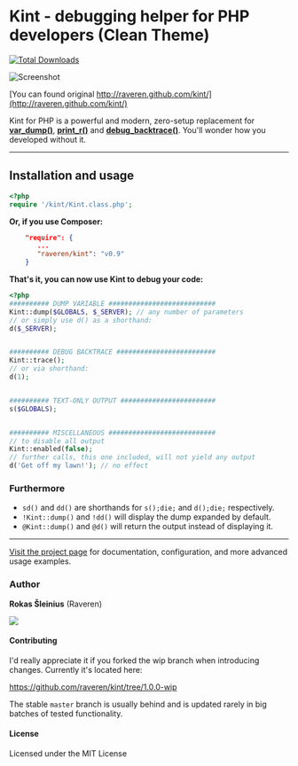 # Kint - debugging helper for PHP developers (Clean Theme)

[![Total Downloads](https://poser.pugx.org/raveren/kint/downloads.png)](https://packagist.org/packages/raveren/kint)


![Screenshot](https://f.cloud.github.com/assets/206804/2429543/8592ac3e-ac89-11e3-9e96-5cd3dbc987ee.png)

[You can found original http://raveren.github.com/kint/](http://raveren.github.com/kint/)

Kint for PHP is a powerful and modern, zero-setup replacement for **[var_dump()](http://php.net/manual/en/function.var-dump.php)**, **[print_r()](http://php.net/manual/en/function.print-r.php)** and **[debug_backtrace()](http://php.net/manual/en/function.debug-backtrace.php)**. You'll wonder how you developed without it.


----


## Installation and usage
```php
<?php
require '/kint/Kint.class.php';
```

**Or, if you use Composer:**

```json
    "require": {
       ...
       "raveren/kint": "v0.9"
    }
```

**That's it, you can now use Kint to debug your code:**

```php
<?php
########## DUMP VARIABLE ###########################
Kint::dump($GLOBALS, $_SERVER); // any number of parameters
// or simply use d() as a shorthand:
d($_SERVER);


########## DEBUG BACKTRACE #########################
Kint::trace();
// or via shorthand:
d(1);


########## TEXT-ONLY OUTPUT ########################
s($GLOBALS);


########## MISCELLANEOUS ###########################
// to disable all output
Kint::enabled(false);
// further calls, this one included, will not yield any output
d('Get off my lawn!'); // no effect

```

### Furthermore

* `sd()` and `dd()` are shorthands for `s();die;` and `d();die;` respectively.
* `!Kint::dump()` and `!dd()` will display the dump expanded by default.
* `@Kint::dump()` and `@d()` will return the output instead of displaying it.

----


[Visit the project page](http://raveren.github.com/kint/) for documentation, configuration, and more advanced usage examples.

### Author

**Rokas Šleinius** (Raveren)

![](http://img199.yfrog.com/img199/4323/imageda.png)



#### Contributing

I'd really appreciate it if you forked the wip branch when introducing changes. Currently it's located here:

https://github.com/raveren/kint/tree/1.0.0-wip

The stable `master` branch is usually behind and is updated rarely in big batches of tested functionality.


#### License

Licensed under the MIT License
